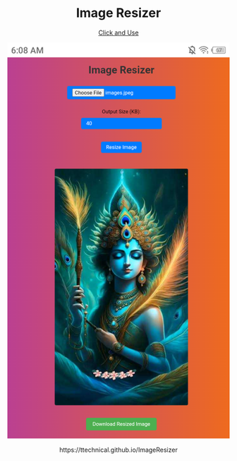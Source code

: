 <h1 align="center">Image Resizer<br>
</h1>

<p align="center"><a href="https://ttechnical.github.io/ImageResizer/">Click and Use</a></p>

<img src="ImageResizer.jpg" alt="Image Resizer" class="center">
<p align="center">https://ttechnical.github.io/ImageResizer</p>
